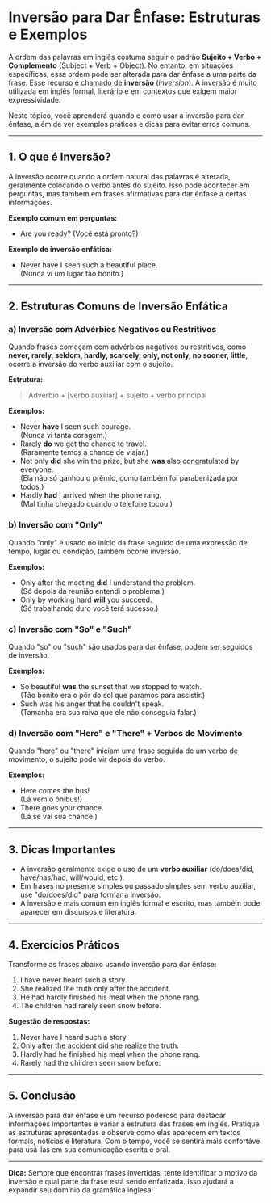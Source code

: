 # Inversão para Dar Ênfase: Estruturas e Exemplos

A ordem das palavras em inglês costuma seguir o padrão **Sujeito + Verbo + Complemento** (Subject + Verb + Object). No entanto, em situações específicas, essa ordem pode ser alterada para dar ênfase a uma parte da frase. Esse recurso é chamado de **inversão** (*inversion*). A inversão é muito utilizada em inglês formal, literário e em contextos que exigem maior expressividade.

Neste tópico, você aprenderá quando e como usar a inversão para dar ênfase, além de ver exemplos práticos e dicas para evitar erros comuns.

---

## 1. O que é Inversão?

A inversão ocorre quando a ordem natural das palavras é alterada, geralmente colocando o verbo antes do sujeito. Isso pode acontecer em perguntas, mas também em frases afirmativas para dar ênfase a certas informações.

**Exemplo comum em perguntas:**
- Are you ready? (Você está pronto?)

**Exemplo de inversão enfática:**
- Never have I seen such a beautiful place.  
  (Nunca vi um lugar tão bonito.)

---

## 2. Estruturas Comuns de Inversão Enfática

### a) Inversão com Advérbios Negativos ou Restritivos

Quando frases começam com advérbios negativos ou restritivos, como **never, rarely, seldom, hardly, scarcely, only, not only, no sooner, little**, ocorre a inversão do verbo auxiliar com o sujeito.

**Estrutura:**
> Advérbio + [verbo auxiliar] + sujeito + verbo principal

**Exemplos:**
- Never **have** I seen such courage.  
  (Nunca vi tanta coragem.)
- Rarely **do** we get the chance to travel.  
  (Raramente temos a chance de viajar.)
- Not only **did** she win the prize, but she **was** also congratulated by everyone.  
  (Ela não só ganhou o prêmio, como também foi parabenizada por todos.)
- Hardly **had** I arrived when the phone rang.  
  (Mal tinha chegado quando o telefone tocou.)

### b) Inversão com "Only"

Quando "only" é usado no início da frase seguido de uma expressão de tempo, lugar ou condição, também ocorre inversão.

**Exemplos:**
- Only after the meeting **did** I understand the problem.  
  (Só depois da reunião entendi o problema.)
- Only by working hard **will** you succeed.  
  (Só trabalhando duro você terá sucesso.)

### c) Inversão com "So" e "Such"

Quando "so" ou "such" são usados para dar ênfase, podem ser seguidos de inversão.

**Exemplos:**
- So beautiful **was** the sunset that we stopped to watch.  
  (Tão bonito era o pôr do sol que paramos para assistir.)
- Such was his anger that he couldn't speak.  
  (Tamanha era sua raiva que ele não conseguia falar.)

### d) Inversão com "Here" e "There" + Verbos de Movimento

Quando "here" ou "there" iniciam uma frase seguida de um verbo de movimento, o sujeito pode vir depois do verbo.

**Exemplos:**
- Here comes the bus!  
  (Lá vem o ônibus!)
- There goes your chance.  
  (Lá se vai sua chance.)

---

## 3. Dicas Importantes

- A inversão geralmente exige o uso de um **verbo auxiliar** (do/does/did, have/has/had, will/would, etc.).
- Em frases no presente simples ou passado simples sem verbo auxiliar, use "do/does/did" para formar a inversão.
- A inversão é mais comum em inglês formal e escrito, mas também pode aparecer em discursos e literatura.

---

## 4. Exercícios Práticos

Transforme as frases abaixo usando inversão para dar ênfase:

1. I have never heard such a story.
2. She realized the truth only after the accident.
3. He had hardly finished his meal when the phone rang.
4. The children had rarely seen snow before.

**Sugestão de respostas:**

1. Never have I heard such a story.
2. Only after the accident did she realize the truth.
3. Hardly had he finished his meal when the phone rang.
4. Rarely had the children seen snow before.

---

## 5. Conclusão

A inversão para dar ênfase é um recurso poderoso para destacar informações importantes e variar a estrutura das frases em inglês. Pratique as estruturas apresentadas e observe como elas aparecem em textos formais, notícias e literatura. Com o tempo, você se sentirá mais confortável para usá-las em sua comunicação escrita e oral.

---

**Dica:** Sempre que encontrar frases invertidas, tente identificar o motivo da inversão e qual parte da frase está sendo enfatizada. Isso ajudará a expandir seu domínio da gramática inglesa!